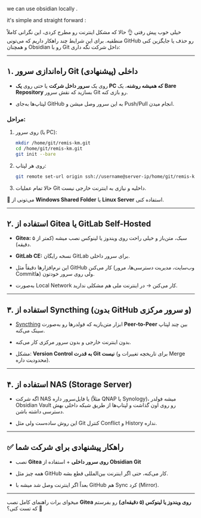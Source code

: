 

we can use obsidian locally . 

it's simple and straight forward : 


خیلی خوب پیش رفتی 👌 حالا که مشکل اینترنت رو مطرح کردی، این نگرانی کاملاً منطقیه. برای این شرایط چند راهکار داریم که می‌تونی GitHub رو حذف یا جایگزین کنی و همچنان Obsidian رو با Git داخل شرکت نگه داری:

---

## **۱. راه‌اندازی سرور Git داخلی (پیشنهادی)**

- روی یک **سرور داخل شرکت** یا حتی روی **یک PC که همیشه روشنه**، یک **Bare Repository** بسازید که نقش سرور Git رو بازی کنه.
    
- لپتاپ‌ها به‌جای GitHub به این سرور وصل میشن و Push/Pull انجام میدن.
    

### **مراحل:**

1. روی سرور (یا PC):
    
    ```bash
    mkdir /home/git/remis-km.git
    cd /home/git/remis-km.git
    git init --bare
    ```
    
2. روی هر لپتاپ:
    
    ```bash
    git remote set-url origin ssh://username@server-ip/home/git/remis-km.git
    ```
    
3. حالا تمام عملیات Git داخلیه و نیازی به اینترنت خارجی نیست.
    

🔹 می‌تونی از **Windows Shared Folder** یا **Linux Server** استفاده کنی.

---

## **۲. استفاده از Gitea یا GitLab Self-Hosted**

- **Gitea:** سبک، متن‌باز و خیلی راحت روی ویندوز یا لینوکس نصب میشه (کمتر از ۵ دقیقه).
    
- **GitLab CE:** نسخه رایگان GitLab برای سرور داخلی.
    
- این نرم‌افزارها دقیقاً مثل GitHub کار می‌کنن (وب‌سایت، مدیریت دسترسی‌ها، مرور Commitها) ولی روی سرور خودتون.
    
- به‌صورت Local Network کار می‌کنن → در اینترنت ملی هم مشکلی ندارید.
    

---

## **۳. استفاده از Syncthing (بدون GitHub و سرور مرکزی)**

- [Syncthing](https://syncthing.net/) ابزار متن‌بازیه که فولدرها رو به‌صورت **Peer-to-Peer** بین چند لپتاپ سینک می‌کنه.
    
- بدون اینترنت خارجی و بدون سرور مرکزی کار می‌کنه.
    
- مشکل: **Version Control به قدرت Git نیست** (برای تاریخچه تغییرات و Merge محدودیت داره).
    

---

## **۴. استفاده از NAS (Storage Server)**

- اگه شرکت NAS یا فایل‌سرور داره (مثلاً QNAP یا Synology)، میشه فولدر Obsidian Vault رو روی اون گذاشت و لپتاپ‌ها از طریق شبکه داخلی بهش دسترسی داشته باشن.
    
- این روش ساده‌ست ولی مثل Git کنترل Conflict و History نداره.
    

---

## ✅ **راهکار پیشنهادی برای شرکت شما**

- نصب **Gitea روی سرور داخلی** + استفاده از **Obsidian Git**
    
- همه چیز مثل GitHub کار می‌کنه، حتی اگر اینترنت بین‌المللی قطع بشه.
    
- بعداً اگر اینترنت وصل شد میشه با GitHub هم Sync کرد (Mirror).
    

---

میخوای برات راهنمای کامل نصب **Gitea روی ویندوز یا لینوکس (۵ دقیقه‌ای)** رو بفرستم که تست کنی؟ 🔑